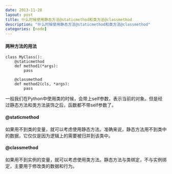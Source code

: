 ```yaml
---
date: 2013-11-28
layout: post
title: 什么时候使用静态方法@staticmethod和类方法@classmethod
description: "什么时候使用静态方法@staticmethod和类方法@classmethod"
categories: [node]
---
```

#### 两种方法的用法

    class MyClass():
        @staticmethod
        def method1(*args):
            pass
        
        @classmethod
        def method2(cls, *args):
            pass


一般我们在Python中使用类的时候，会带上self参数，表示当前的对象。但是经过静态方法和类方法装饰之后，函数都不带self参数了。

#### @staticmethod
如果用不到类的变量，就可以考虑使用静态方法。准确来说，静态方法用不到类中的数据，它仅仅是因为逻辑上的需要被归并到该类中。


#### @classmethod
如果用不到实例的变量，就可以考虑使用类方法。静态方法与类绑定，不与实例绑定，主要用于修改类的数据和行为。
